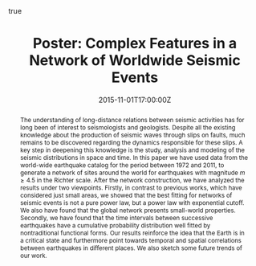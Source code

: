 ---
abstract: The understanding of long-distance relations between seismic activities has for long been of interest to seismologists and geologists. Despite all the existing knowledge about the production of seismic waves through slips on faults, much remains to be discovered regarding the dynamics responsible for these slips. A key step in deepening this knowledge is the study, analysis and modeling of the seismic distributions in space and time. In this paper we have used data from the world-wide earthquake catalog for the period between 1972 and 2011, to generate a network of sites around the world for earthquakes with magnitude $m\geq4.5$ in the Richter scale. After the network construction, we have analyzed the results under two viewpoints. Firstly, in contrast to previous works, which have considered just small areas, we showed that the best fitting for networks of seismic events is not a pure power law, but a power law with exponential cutoff. We also have found that the global network presents small-world properties. Secondly, we have found that the time intervals between successive earthquakes have a cumulative probability distribution well fitted by nontraditional functional forms. Our results reinforce the idea that the Earth is in a critical state and furthermore point towards temporal and spatial correlations between earthquakes in different places. We also sketch some future trends of our work.
address:
  city: Vitória
  country: Brazil
  postcode: ""
  region: ES
  street: 
all_day: false
authors: 
- OLIVEIRA JUNIOR, P. S. L.
- MACHADO, B. A.
- FERREIRA, D. S. R.

date: "2015-11-01T17:00:00Z"
date_end: "2015-11-04T19:00:00Z"
event: ENFE 2015
event_url: http://enfe.fis.puc-rio.br
featured: true
image:
  caption: ''
  focal_point: Right
links:
location: Sheraton
math: true
projects:
publishDate: 
slides: 
summary: The understanding of long-distance relations between seismic activities has for long been of interest to seismologists and geologists. Despite all the existing knowledge about the production of seismic waves through slips on faults, much remains to be discovered regarding the dynamics responsible for these slips. A key step in deepening this knowledge is the study, analysis and modeling of the seismic distributions in space and time.
tags: 
- Complex Networks
- Complex Systems
- Earthquakes

title: "Poster: Complex Features in a Network of Worldwide Seismic Events"
url_code: ""
url_pdf: ""
url_slides: ""
url_video: ""
---